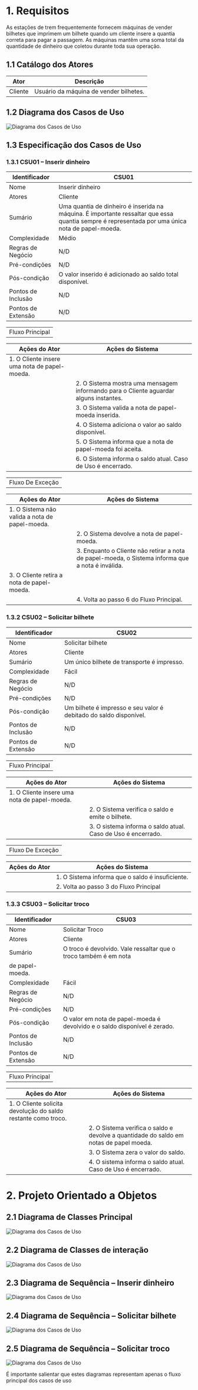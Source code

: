 # 1. Requisitos

As estações de trem frequentemente fornecem máquinas de vender bilhetes que imprimem um bilhete quando um cliente insere a quantia correta para pagar a passagem. As máquinas mantêm uma soma total da quantidade de dinheiro que coletou durante toda sua operação.

## 1.1 Catálogo dos Atores

| Ator    | Descrição                                |
|---------|------------------------------------------|
| Cliente | Usuário da máquina de vender bilhetes.   |

## 1.2 Diagrama dos Casos de Uso

![Diagrama dos Casos de Uso](images/diagcasos1.2.png)

## 1.3 Especificação dos Casos de Uso

### 1.3.1 CSU01 – Inserir dinheiro
| Identificador | CSU01             |
|---------------|-------------------|
| Nome          | Inserir dinheiro  |
| Atores        | Cliente           |
| Sumário           | Uma quantia de dinheiro é inserida na máquina. É importante ressaltar que essa quantia sempre é representada por uma única nota de papel-moeda.   |
| Complexidade      | Médio                                                                                                                                             |
| Regras de Negócio  | N/D                                                                                                                                              |
| Pré-condições     | N/D                                                                                                                                               |
| Pós-condição      | O valor inserido é adicionado ao saldo total disponível.                                                                                          |
| Pontos de Inclusão | N/D                                                                                                                                              |
| Pontos de Extensão | N/D                                                                                                                                              |

||
|--------------------|
| Fluxo Principal |

| **Ações do Ator**                                    | **Ações do Sistema**                                                                 |
|------------------------------------------------------|--------------------------------------------------------------------------------------|
| 1. O Cliente insere uma nota de papel-moeda.         |    |
|                                                      |2. O Sistema mostra uma mensagem informando para o Cliente aguardar alguns instantes.|
|                                                      | 3. O Sistema valida a nota de papel-moeda inserida.                                   |
|                                                      | 4. O Sistema adiciona o valor ao saldo disponível.                                   |
|                                                      | 5. O Sistema informa que a nota de papel-moeda foi aceita.                           |
|                                                      | 6. O Sistema informa o saldo atual. Caso de Uso é encerrado.                         |

||
|--------------------|
| Fluxo De Exceção |

| **Ações do Ator**                                    | **Ações do Sistema**                                                                 |
|------------------------------------------------------|--------------------------------------------------------------------------------------|
| 1. O Sistema não valida a nota de papel-moeda.       |                                                                                      |
|                                                      | 2. O Sistema devolve a nota de papel-moeda.                                          |
|                                                      | 3. Enquanto o Cliente não retirar a nota de papel-moeda, o Sistema informa que a nota é inválida. |
| 3. O Cliente retira a nota de papel-moeda.           |                                                                                      |
|                                                      | 4. Volta ao passo 6 do Fluxo Principal.                                              |


### 1.3.2 CSU02 – Solicitar bilhete

| Identificador | CSU02             |
|---------------|-------------------|
| Nome          | Solicitar bilhete  |
| Atores        | Cliente           |
| Sumário           | Um único bilhete de transporte é impresso.   |
| Complexidade      | Fácil                                                                                                                                             |
| Regras de Negócio  | N/D                                                                                                                                              |
| Pré-condições     | N/D                                                                                                                                               |
| Pós-condição      | Um bilhete é impresso e seu valor é debitado do saldo disponível.                                                                                 |
| Pontos de Inclusão | N/D                                                                                                                                              |
| Pontos de Extensão | N/D                                                                                                                                              |

||
|--------------------|
| Fluxo Principal |

| **Ações do Ator**                                    | **Ações do Sistema**                                                                 |
|------------------------------------------------------|--------------------------------------------------------------------------------------|
| 1. O Cliente insere uma nota de papel-moeda.         |                                                                                      |
|                                                      | 2. O Sistema verifica o saldo e emite o bilhete.                                     |
|                                                      | 3. O sistema informa o saldo atual. Caso de Uso é encerrado.                         |

||
|--------------------|
| Fluxo De Exceção |

| **Ações do Ator**                                    | **Ações do Sistema**                                                                 |
|------------------------------------------------------|--------------------------------------------------------------------------------------|
|                                                      | 1. O Sistema informa que o saldo é insuficiente. |
|                                                      | 2. Volta ao passo 3 do Fluxo Principal                                              |

### 1.3.3 CSU03 – Solicitar troco

| Identificador | CSU03             |
|---------------|-------------------|
| Nome          | Solicitar Troco  |
| Atores        | Cliente           |
| Sumário           | O troco é devolvido. Vale ressaltar que o troco também é em nota
de papel-moeda.   |
| Complexidade      | Fácil                                                                                                                                             |
| Regras de Negócio  | N/D                                                                                                                                              |
| Pré-condições     | N/D                                                                                                                                               |
| Pós-condição      | O valor em nota de papel-moeda é devolvido e o saldo disponível é zerado.                                                                         |
| Pontos de Inclusão | N/D                                                                                                                                              |
| Pontos de Extensão | N/D       


||
|--------------------|
| Fluxo Principal |

| **Ações do Ator**                                    | **Ações do Sistema**                                                                 |
|------------------------------------------------------|--------------------------------------------------------------------------------------|
| 1. O Cliente solicita devolução do saldo restante como troco.        |                                                                                      |
|                                                      | 2. O Sistema verifica o saldo e devolve a quantidade do saldo em notas de papel moeda.                                     |
|                                                      | 3. O Sistema zera o valor do saldo.                        |
|                                                      | 4. O sistema informa o saldo atual. Caso de Uso é encerrado.                        |

# 2. Projeto Orientado a Objetos

## 2.1 Diagrama de Classes Principal

![Diagrama dos Casos de Uso](images/diagclasses2.1.png)

## 2.2 Diagrama de Classes de interação

![Diagrama dos Casos de Uso](images/diagclasses2.2.png)

## 2.3 Diagrama de Sequência – Inserir dinheiro

![Diagrama dos Casos de Uso](images/diagclasses2.3.png)

## 2.4 Diagrama de Sequência – Solicitar bilhete

![Diagrama dos Casos de Uso](images/diagclasses2.4.png)

## 2.5 Diagrama de Sequência – Solicitar troco

![Diagrama dos Casos de Uso](images/diagclasses2.5.png)

É importante salientar que estes diagramas representam apenas o fluxo principal dos casos de uso